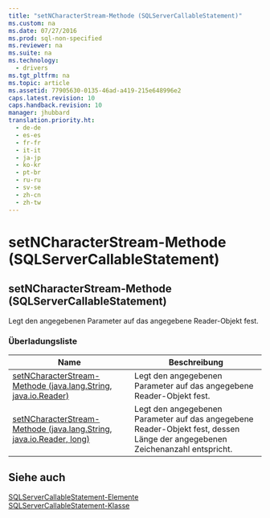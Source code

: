 ```yaml
---
title: "setNCharacterStream-Methode (SQLServerCallableStatement)"
ms.custom: na
ms.date: 07/27/2016
ms.prod: sql-non-specified
ms.reviewer: na
ms.suite: na
ms.technology: 
  - drivers
ms.tgt_pltfrm: na
ms.topic: article
ms.assetid: 77905630-0135-46ad-a419-215e648996e2
caps.latest.revision: 10
caps.handback.revision: 10
manager: jhubbard
translation.priority.ht: 
  - de-de
  - es-es
  - fr-fr
  - it-it
  - ja-jp
  - ko-kr
  - pt-br
  - ru-ru
  - sv-se
  - zh-cn
  - zh-tw
---
```

# setNCharacterStream-Methode (SQLServerCallableStatement)
    
## setNCharacterStream\-Methode \(SQLServerCallableStatement\)  
 Legt den angegebenen Parameter auf das angegebene Reader\-Objekt fest.  
  
### Überladungsliste  
  
|Name|Beschreibung|  
|----------|------------------|  
|[setNCharacterStream-Methode &#40;java.lang.String, java.io.Reader&#41;](../content/setNCharacterStream-Method--java.lang.String--java.io.Reader-.md)|Legt den angegebenen Parameter auf das angegebene Reader\-Objekt fest.|  
|[setNCharacterStream-Methode &#40;java.lang.String, java.io.Reader, long&#41;](../content/setNCharacterStream-Method--java.lang.String--java.io.Reader--long-.md)|Legt den angegebenen Parameter auf das angegebene Reader\-Objekt fest, dessen Länge der angegebenen Zeichenanzahl entspricht.|  
  
## Siehe auch  
 [SQLServerCallableStatement-Elemente](../content/SQLServerCallableStatement-Members.md)   
 [SQLServerCallableStatement-Klasse](../content/SQLServerCallableStatement-Class.md)  
  
  